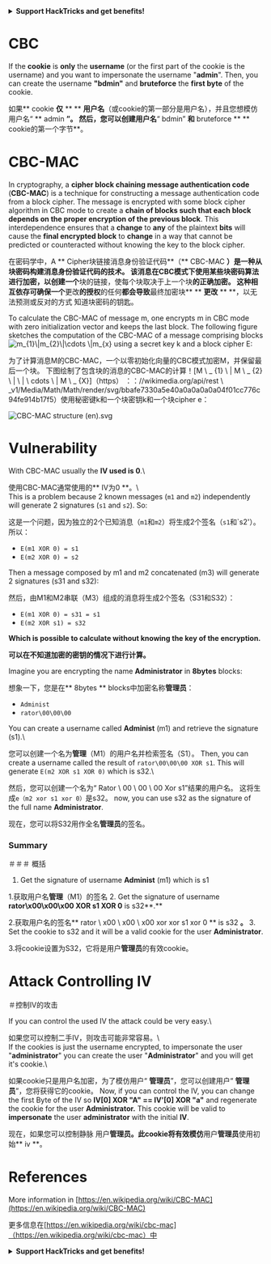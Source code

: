 

<details>

<summary><strong>Support HackTricks and get benefits!</strong></summary>

<summary> <strong>支持hacktricks并获得好处！</strong> </summary>

- Do you work in a **cybersecurity company**? Do you want to see your **company advertised in HackTricks**? or do you want to have access to the **latest version of the PEASS or download HackTricks in PDF**? Check the [**SUBSCRIPTION PLANS**](https://github.com/sponsors/carlospolop)!

 - 您在**网络安全公司**工作吗？ 您是否想看到您的**公司在hacktricks **中刊登广告？ 还是您想访问**最新版本的豌豆或在pdf **中下载hacktricks？ 检查[**订阅计划**]（https://github.com/sponsors/carlospolop）！

- Discover [**The PEASS Family**](https://opensea.io/collection/the-peass-family), our collection of exclusive [**NFTs**](https://opensea.io/collection/the-peass-family)

 - 发现[**豌豆家庭**]（https://opensea.io/collection/the-peass-family），我们的独家[** nfts **]（https://opensea.io/collection） /家庭家庭）

- Get the [**official PEASS & HackTricks swag**](https://peass.creator-spring.com)

 - 获取[**官方豌豆和hacktricks赃物**]（https://peass.creator-spring.com）

- **Join the** [**💬**](https://emojipedia.org/speech-balloon/) [**Discord group**](https://discord.gg/hRep4RUj7f) or the [**telegram group**](https://t.me/peass) or **follow** me on **Twitter** [**🐦**](https://github.com/carlospolop/hacktricks/tree/7af18b62b3bdc423e11444677a6a73d4043511e9/\[https:/emojipedia.org/bird/README.md)[**@carlospolopm**](https://twitter.com/carlospolopm)**.**

 -  **加入** [**💬**]（https://emojipedia.org/speech-balloon/）[** discord group **]（https://discord.gg/hrep4ruj7f）或[ **电报组**]（https://t.me/peass）或**在** Twitter ** [**🐦**]（https://github.com/carloppolop/hacktrickss on ** twitter **） /ree/7af18b62b3bdc423e114444444677a6a73d4043511e9/ \ [https:/emojipedia.org/bird/bird/readme.md）eardme.md）eghterme.md）eghterme.md）eghterme.md）eghtemplopmbyth

- **Share your hacking tricks by submitting PRs to the** [**hacktricks github repo**](https://github.com/carlospolop/hacktricks)**.**

 -  **通过将PRS提交给** [** hacktricks github repo **]（https://github.com/carloppolop/hacktricks）**。

</details>


# CBC

If the **cookie** is **only** the **username** (or the first part of the cookie is the username) and you want to impersonate the username "**admin**". Then, you can create the username **"bdmin"** and **bruteforce** the **first byte** of the cookie.

如果** cookie **仅** ** ** **用户名**（或cookie的第一部分是用户名），并且您想模仿用户名“ ** admin **”。 然后，您可以创建用户名**“ bdmin” **和** bruteforce ** ** cookie的第一个字节**。

# CBC-MAC

In cryptography, a **cipher block chaining message authentication code** (**CBC-MAC**) is a technique for constructing a message authentication code from a block cipher. The message is encrypted with some block cipher algorithm in CBC mode to create a **chain of blocks such that each block depends on the proper encryption of the previous block**. This interdependence ensures that a **change** to **any** of the plaintext **bits** will cause the **final encrypted block** to **change** in a way that cannot be predicted or counteracted without knowing the key to the block cipher.

在密码学中，A ** Cipher块链接消息身份验证代码**（** CBC-MAC **）是一种从块密码构建消息身份验证代码的技术。 该消息在CBC模式下使用某些块密码算法进行加密，以创建一个**块的链接，使每个块取决于上一个块**的正确加密。 这种相互依存可确保一个**更改**的授权**的任何**都会导致**最终加密块** ** **更改** ** **，以无法预测或反对的方式 知道块密码的钥匙。

To calculate the CBC-MAC of message m, one encrypts m in CBC mode with zero initialization vector and keeps the last block. The following figure sketches the computation of the CBC-MAC of a message comprising blocks![m\_{1}\\|m\_{2}\\|\cdots \\|m\_{x}](https://wikimedia.org/api/rest\_v1/media/math/render/svg/bbafe7330a5e40a04f01cc776c9d94fe914b17f5) using a secret key k and a block cipher E:

为了计算消息M的CBC-MAC，一个以零初始化向量的CBC模式加密M，并保留最后一个块。 下图绘制了包含块的消息的CBC-MAC的计算！[M \ _ {1} \\ | M \ _ {2} \\ | \ | \ cdots \\ | M \ _ {X}]（https） ：：//wikimedia.org/api/rest \ _v1/Media/Math/Math/render/svg/bbafe7330a5e40a0a0a0a0a04f01cc776c94fe914b17f5）使用秘密键k和一个块密钥k和一个块cipher e：

![CBC-MAC structure (en).svg](https://upload.wikimedia.org/wikipedia/commons/thumb/b/bf/CBC-MAC\_structure\_\(en\).svg/570px-CBC-MAC\_structure\_\(en\).svg.png)

# Vulnerability

With CBC-MAC usually the **IV used is 0**.\

使用CBC-MAC通常使用的** IV为0 **。\ \
This is a problem because 2 known messages (`m1` and `m2`) independently will generate 2 signatures (`s1` and `s2`). So:

这是一个问题，因为独立的2个已知消息（`m1`和`m2`）将生成2个签名（`s1`和`s2'）。 所以：

* `E(m1 XOR 0) = s1`
* `E(m2 XOR 0) = s2`

Then a message composed by m1 and m2 concatenated (m3) will generate 2 signatures (s31 and s32):

然后，由M1和M2串联（M3）组成的消息将生成2个签名（S31和S32）：

* `E(m1 XOR 0) = s31 = s1`
* `E(m2 XOR s1) = s32`

**Which is possible to calculate without knowing the key of the encryption.**

**可以在不知道加密的密钥的情况下进行计算。**

Imagine you are encrypting the name **Administrator** in **8bytes** blocks:

想象一下，您是在** 8bytes ** blocks中加密名称**管理员**：

* `Administ`
* `rator\00\00\00`

You can create a username called **Administ** (m1) and retrieve the signature (s1).\

您可以创建一个名为**管理**（M1）的用户名并检索签名（S1）。
Then, you can create a username called the result of `rator\00\00\00 XOR s1`. This will generate `E(m2 XOR s1 XOR 0)` which is s32.\

然后，您可以创建一个名为“ Rator \ 00 \ 00 \ 00 Xor s1”结果的用户名。 这将生成`e（m2 xor s1 xor 0）`是s32。
now, you can use s32 as the signature of the full name **Administrator**.

现在，您可以将S32用作全名**管理员**的签名。

### Summary

＃＃＃ 概括

1. Get the signature of username **Administ** (m1) which is s1

1.获取用户名**管理**（M1）的签名
2. Get the signature of username **rator\x00\x00\x00 XOR s1 XOR 0** is s32**.**

2.获取用户名的签名** rator \ x00 \ x00 \ x00 xor xor s1 xor 0 ** is s32 **。**
3. Set the cookie to s32 and it will be a valid cookie for the user **Administrator**.

3.将cookie设置为S32，它将是用户**管理员**的有效cookie。

# Attack Controlling IV

＃控制IV的攻击

If you can control the used IV the attack could be very easy.\

如果您可以控制二手IV，则攻击可能非常容易。\ \
If the cookies is just the username encrypted, to impersonate the user "**administrator**" you can create the user "**Administrator**" and you will get it's cookie.\

如果cookie只是用户名加密，为了模仿用户“ **管理员**”，您可以创建用户“ **管理员**”，您将获得它的cookie。
Now, if you can control the IV, you can change the first Byte of the IV so **IV\[0] XOR "A" == IV'\[0] XOR "a"** and regenerate the cookie for the user **Administrator.** This cookie will be valid to **impersonate** the user **administrator** with the initial **IV**.

现在，如果您可以控制静脉 用户**管理员。**此cookie将有效**模仿**用户**管理员**使用初始** iv **。

# References

More information in [https://en.wikipedia.org/wiki/CBC-MAC](https://en.wikipedia.org/wiki/CBC-MAC)

更多信息在[https://en.wikipedia.org/wiki/cbc-mac]（https://en.wikipedia.org/wiki/cbc-mac）中


<details>

<summary><strong>Support HackTricks and get benefits!</strong></summary>

<summary> <strong>支持hacktricks并获得好处！</strong> </summary>

- Do you work in a **cybersecurity company**? Do you want to see your **company advertised in HackTricks**? or do you want to have access to the **latest version of the PEASS or download HackTricks in PDF**? Check the [**SUBSCRIPTION PLANS**](https://github.com/sponsors/carlospolop)!

 - 您在**网络安全公司**工作吗？ 您是否想看到您的**公司在hacktricks **中刊登广告？ 还是您想访问**最新版本的豌豆或在pdf **中下载hacktricks？ 检查[**订阅计划**]（https://github.com/sponsors/carlospolop）！

- Discover [**The PEASS Family**](https://opensea.io/collection/the-peass-family), our collection of exclusive [**NFTs**](https://opensea.io/collection/the-peass-family)

 - 发现[**豌豆家庭**]（https://opensea.io/collection/the-peass-family），我们的独家[** nfts **]（https://opensea.io/collection） /家庭家庭）

- Get the [**official PEASS & HackTricks swag**](https://peass.creator-spring.com)

 - 获取[**官方豌豆和hacktricks赃物**]（https://peass.creator-spring.com）

- **Join the** [**💬**](https://emojipedia.org/speech-balloon/) [**Discord group**](https://discord.gg/hRep4RUj7f) or the [**telegram group**](https://t.me/peass) or **follow** me on **Twitter** [**🐦**](https://github.com/carlospolop/hacktricks/tree/7af18b62b3bdc423e11444677a6a73d4043511e9/\[https:/emojipedia.org/bird/README.md)[**@carlospolopm**](https://twitter.com/carlospolopm)**.**

 -  **加入** [**💬**]（https://emojipedia.org/speech-balloon/）[** discord group **]（https://discord.gg/hrep4ruj7f）或[ **电报组**]（https://t.me/peass）或**在** Twitter ** [**🐦**]（https://github.com/carloppolop/hacktrickss on ** twitter **） /ree/7af18b62b3bdc423e114444444677a6a73d4043511e9/ \ [https:/emojipedia.org/bird/bird/readme.md）eardme.md）eghterme.md）eghterme.md）eghterme.md）eghtemplopmbyth

- **Share your hacking tricks by submitting PRs to the** [**hacktricks github repo**](https://github.com/carlospolop/hacktricks)**.**

 -  **通过将PRS提交给** [** hacktricks github repo **]（https://github.com/carloppolop/hacktricks）**。

</details>


